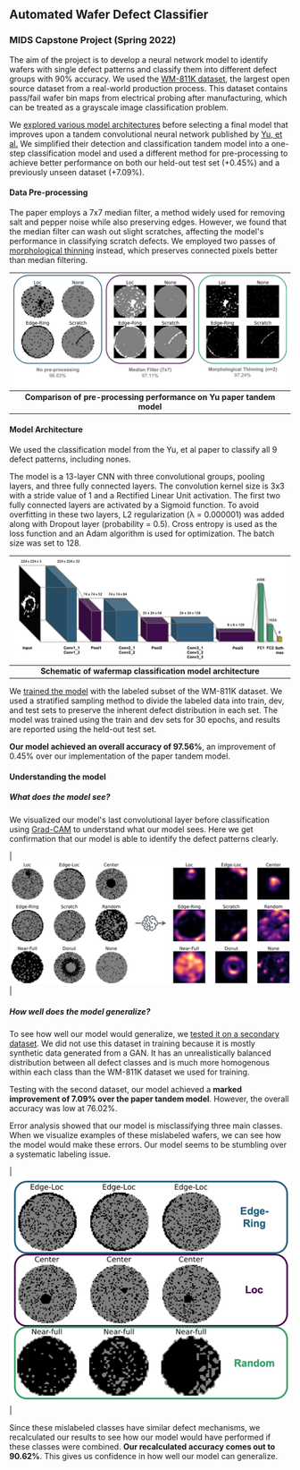 ## Automated Wafer Defect Classifier

### MIDS Capstone Project (Spring 2022)

The aim of the project is to develop a neural network model to identify wafers with single defect patterns and classify them into different defect groups with 90% accuracy.  We used the [WM-811K dataset](https://www.kaggle.com/datasets/qingyi/wm811k-wafer-map), the largest open source dataset from a real-world production process.  This dataset contains pass/fail wafer bin maps from electrical probing after manufacturing, which can be treated as a grayscale image classification problem.

We [explored various model architectures](https://github.com/LimaEchoAlpha/mids_capstone_wafermap/tree/main/modeling) before selecting a final model that improves upon a tandem convolutional neural network published by [Yu, et al.](https://ieeexplore.ieee.org/document/8815875)  We simplified their detection and classification tandem model into a one-step classification model and used a different method for pre-processing to achieve better performance on both our held-out test set (+0.45%) and a previously unseen dataset (+7.09%).

#### Data Pre-processing

The paper employs a 7x7 median filter, a method widely used for removing salt and pepper noise while also preserving edges. However, we found that the median filter can wash out slight scratches, affecting the model's performance in classifying scratch defects. We employed two passes of [morphological thinning](https://homepages.inf.ed.ac.uk/rbf/HIPR2/thin.htm) instead, which preserves connected pixels better than median filtering.

| ![preprocessing comparison](images/preprocessing.png) |
|:--:|
| <b>Comparison of pre-processing performance on Yu paper tandem model</b>|

#### Model Architecture

We used the classification model from the Yu, et al paper to classify all 9 defect patterns, including nones.

The model is a 13-layer CNN with three convolutional groups, pooling layers, and three fully connected layers. The convolution kernel size is 3x3 with a stride value of 1 and a Rectified Linear Unit activation. The first two fully connected layers are activated by a Sigmoid function. To avoid overfitting in these two layers, L2 regularization (λ = 0.000001) was added along with Dropout layer (probability = 0.5). Cross entropy is used as the loss function and an Adam algorithm is used for optimization. The batch size was set to 128.

| ![model architecture](images/model_architecture.png) |
|:--:|
| <b>Schematic of wafermap classification model architecture</b>|

We [trained the model](https://github.com/LimaEchoAlpha/mids_capstone_wafermap/blob/main/1-final_model_training.ipynb) with the labeled subset of the WM-811K dataset. We used a stratified sampling method to divide the labeled data into train, dev, and test sets to preserve the inherent defect distribution in each set. The model was trained using the train and dev sets for 30 epochs, and results are reported using the held-out test set.

**Our model achieved an overall accuracy of 97.56%**, an improvement of 0.45% over our implementation of the paper tandem model.

#### Understanding the model

##### What does the model see?

We visualized our model's last convolutional layer before classification using [Grad-CAM](https://github.com/LimaEchoAlpha/mids_capstone_wafermap/blob/main/3-model_layer_visualization.ipynb) to understand what our model sees. Here we get confirmation that our model is able to identify the defect patterns clearly.

| ![grad cam](images/grad_cam.png) |

##### How well does the model generalize?

To see how well our model would generalize, we [tested it on a secondary dataset](https://github.com/LimaEchoAlpha/mids_capstone_wafermap/blob/main/2-final_model_inference.ipynb). We did not use this dataset in training because it is mostly synthetic data generated from a GAN. It has an unrealistically balanced distribution between all defect classes and is much more homogenous within each class than the WM-811K dataset we used for training.

Testing with the second dataset, our model achieved a **marked improvement of 7.09% over the paper tandem model**. However, the overall accuracy was low at 76.02%.

Error analysis showed that our model is misclassifying three main classes. When we visualize examples of these mislabeled wafers, we can see how the model would make these errors. Our model seems to be stumbling over a systematic labeling issue.

| ![mis-classified](images/misclassified.png) |

Since these mislabeled classes have similar defect mechanisms, we recalculated our results to see how our model would have performed if these classes were combined. **Our recalculated accuracy comes out to 90.62%**. This gives us confidence in how well our model can generalize.
